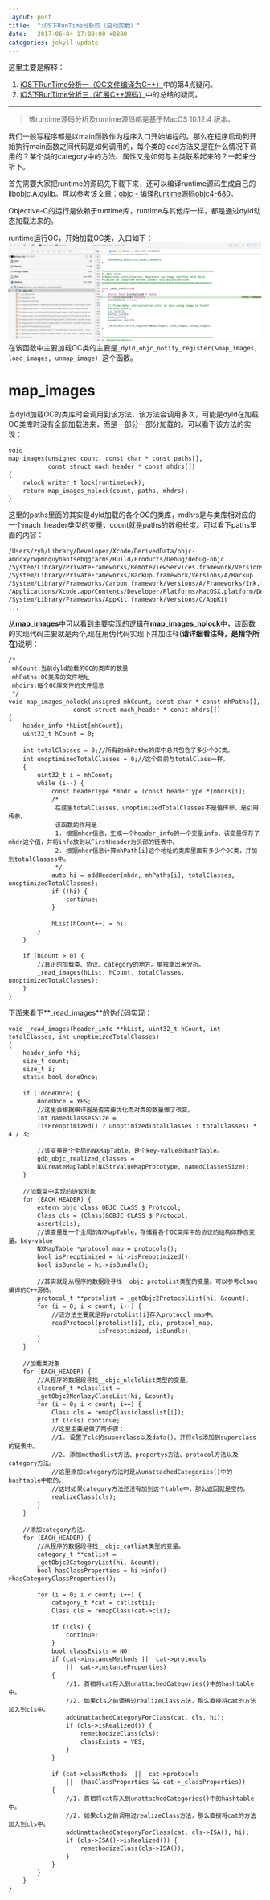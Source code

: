 ```yaml
---
layout: post
title:  "iOS下RunTime分析四（启动加载）"
date:   2017-06-04 17:00:00 +0800
categories: jekyll update
---
```


这里主要是解释：

1. [iOS下RunTime分析一（OC文件编译为C++）](http://war3tiger.github.io/jekyll/update/2017/06/01/RunTime-01.html)中的第4点疑问。
2. [iOS下RunTime分析三（扩展C++源码）](http://war3tiger.github.io/jekyll/update/2017/06/04/RunTime-03.html)中的总结的疑问。

---
> 该runtime源码分析及runtime源码都是基于MacOS 10.12.4 版本。

我们一般写程序都是以main函数作为程序入口开始编程的。那么在程序启动到开始执行main函数之间代码是如何调用的，每个类的load方法又是在什么情况下调用的？某个类的category中的方法、属性又是如何与主类联系起来的？一起来分析下。

首先需要大家把runtime的源码先下载下来，还可以编译runtime源码生成自己的libobjc.A.dylib。可以参考该文章：[objc - 编译Runtime源码objc4-680](http://blog.csdn.net/wotors/article/details/52489464)。

Objective-C的运行是依赖于runtime库，runtime与其他库一样，都是通过dyld动态加载进来的。

runtime运行OC，开始加载OC类，入口如下：
![](https://raw.githubusercontent.com/war3tiger/war3tiger.github.io/master/resources/runtime04/_objc_init.png)
在该函数中主要加载OC类的主要是`_dyld_objc_notify_register(&map_images, load_images, unmap_image);`这个函数。
# map_images
当dyld加载OC的类库时会调用到该方法，该方法会调用多次，可能是dyld在加载OC类库时没有全部加载进来，而是一部分一部分加载的。可以看下该方法的实现：

```
void
map_images(unsigned count, const char * const paths[],
           const struct mach_header * const mhdrs[])
{
    rwlock_writer_t lock(runtimeLock);
    return map_images_nolock(count, paths, mhdrs);
}
```
这里的paths里面的其实是dyld加载的各个OC的类库，mdhrs是与类库相对应的一个mach_header类型的变量，count就是paths的数组长度。可以看下paths里面的内容：

```
/Users/zyh/Library/Developer/Xcode/DerivedData/objc-amdcxyrwpmnquyhanfsebqgcarms/Build/Products/Debug/debug-objc
/System/Library/PrivateFrameworks/RemoteViewServices.framework/Versions/A/RemoteViewServices
/System/Library/PrivateFrameworks/Backup.framework/Versions/A/Backup
/System/Library/Frameworks/Carbon.framework/Versions/A/Frameworks/Ink.framework/Versions/A/Ink
/Applications/Xcode.app/Contents/Developer/Platforms/MacOSX.platform/Developer/Library/Debugger/libViewDebuggerSupport.dylib
/System/Library/Frameworks/AppKit.framework/Versions/C/AppKit
...
```
从**map_images**中可以看到主要实现的逻辑在**map_images_nolock**中，该函数的实现代码主要就是两个,现在用伪代码实现下并加注释(**请详细看注释，是精华所在**)说明：

```
/*
 mhCount:当前dyld加载的OC的类库的数量
 mhPaths:OC类库的文件地址
 mhdirs:每个OC库文件的文件信息
 */
void map_images_nolock(unsigned mhCount, const char * const mhPaths[],
                  const struct mach_header * const mhdrs[])
{
    header_info *hList[mhCount];
    uint32_t hCount = 0;
    
    int totalClasses = 0;//所有的mhPaths的库中总共包含了多少个OC类。
    int unoptimizedTotalClasses = 0;//这个目前与totalClass一样。
    {
        uint32_t i = mhCount;
        while (i--) {
            const headerType *mhdr = (const headerType *)mhdrs[i];
            /*
             在这里totalClasses、unoptimizedTotalClasses不是值传参，是引用传参。
             该函数的作用是：
             1. 根据mhdr信息，生成一个header_info的一个变量info，该变量保存了mhdr这个值，并将info放到以FirstHeader为头部的链表中。
             2. 根据mhdr信息计算mhPath[i]这个地址的类库里面有多少个OC类，并加到totalClasses中。
             */
            auto hi = addHeader(mhdr, mhPaths[i], totalClasses, unoptimizedTotalClasses);
            if (!hi) {
                continue;
            }
            
            hList[hCount++] = hi;
        }
    }
    
    if (hCount > 0) {
        //真正的加载类、协议、category的地方。单独拿出来分析。
        _read_images(hList, hCount, totalClasses, unoptimizedTotalClasses);
    }
}
```
下面来看下**_read_images**的伪代码实现：

```
void _read_images(header_info **hList, uint32_t hCount, int totalClasses, int unoptimizedTotalClasses)
{
    header_info *hi;
    size_t count;
    size_t i;
    static bool doneOnce;
    
    if (!doneOnce) {
        doneOnce = YES;
        //这里会根据编译器是否需要优化而对类的数量做了改变。
        int namedClassesSize =
        (isPreoptimized() ? unoptimizedTotalClasses : totalClasses) * 4 / 3;
        
        //该变量是个全局的NXMapTable，是个key-value的hashTable。
        gdb_objc_realized_classes =
        NXCreateMapTable(NXStrValueMapPrototype, namedClassesSize);
    }
    
    //加载类中实现的协议对象
    for (EACH_HEADER) {
        extern objc_class OBJC_CLASS_$_Protocol;
        Class cls = (Class)&OBJC_CLASS_$_Protocol;
        assert(cls);
        //该变量是一个全局的NXMapTable，存储着各个OC类库中的协议的结构体静态变量。key-value
        NXMapTable *protocol_map = protocols();
        bool isPreoptimized = hi->isPreoptimized();
        bool isBundle = hi->isBundle();
        
        //其实就是从程序的数据段寻找__objc_protolist类型的变量。可以参考clang编译的C++源码。
        protocol_t **protolist = _getObjc2ProtocolList(hi, &count);
        for (i = 0; i < count; i++) {
            //该方法主要就是将protolist[i]存入protocol_map中。
            readProtocol(protolist[i], cls, protocol_map,
                         isPreoptimized, isBundle);
        }
    }
    
    //加载类对象
    for (EACH_HEADER) {
        //从程序的数据段寻找__objc_nlclslist类型的变量。
        classref_t *classlist =
        _getObjc2NonlazyClassList(hi, &count);
        for (i = 0; i < count; i++) {
            Class cls = remapClass(classlist[i]);
            if (!cls) continue;
            //这里主要是做了两步骤：
            //1. 设置了cls的superclass以及data()，并将cls添加到superclass的链表中。
            //2. 添加methodlist方法、propertys方法、protocol方法以及category方法。
            //这里添加category方法时是从unattachedCategories()中的hashtable中取的，
            //这时如果category方法还没有加到这个table中，那么返回就是空的。
            realizeClass(cls);
        }
    }
    
    //添加category方法。
    for (EACH_HEADER) {
        //从程序的数据段寻找__objc_catlist类型的变量。
        category_t **catlist =
        _getObjc2CategoryList(hi, &count);
        bool hasClassProperties = hi->info()->hasCategoryClassProperties();
        
        for (i = 0; i < count; i++) {
            category_t *cat = catlist[i];
            Class cls = remapClass(cat->cls);
            
            if (!cls) {
                continue;
            }
            bool classExists = NO;
            if (cat->instanceMethods ||  cat->protocols
                ||  cat->instanceProperties)
            {
                //1. 首相将cat存入到unattachedCategories()中的hashtable中。
                //2. 如果cls之前调用过realizeClass方法，那么直接将cat的方法加入到cls中。
                addUnattachedCategoryForClass(cat, cls, hi);
                if (cls->isRealized()) {
                    remethodizeClass(cls);
                    classExists = YES;
                }
            }
            
            if (cat->classMethods  ||  cat->protocols
                ||  (hasClassProperties && cat->_classProperties))
            {
                //1. 首相将cat存入到unattachedCategories()中的hashtable中。
                //2. 如果cls之前调用过realizeClass方法，那么直接将cat的方法加入到cls中。
                addUnattachedCategoryForClass(cat, cls->ISA(), hi);
                if (cls->ISA()->isRealized()) {
                    remethodizeClass(cls->ISA());
                }
            }
        }
    }
}
```